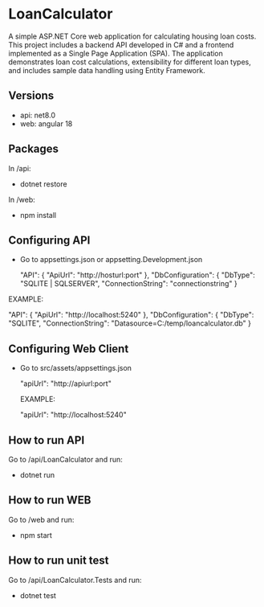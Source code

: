 # LoanCalculator
A simple ASP.NET Core web application for calculating housing loan costs. This project includes a backend API developed in C# and a frontend implemented as a Single Page Application (SPA). The application demonstrates loan cost calculations, extensibility for different loan types, and includes sample data handling using Entity Framework.

## Versions
* api: net8.0
* web: angular 18

## Packages
In /api:
* dotnet restore

In /web:
* npm install

## Configuring API

* Go to appsettings.json or appsetting.Development.json

  "API": {
    "ApiUrl": "http://hosturl:port"
  },
  "DbConfiguration": {
    "DbType": "SQLITE | SQLSERVER",
    "ConnectionString": "connectionstring"
  }

EXAMPLE:

  "API": {
    "ApiUrl": "http://localhost:5240"
  },
  "DbConfiguration": {
    "DbType": "SQLITE",
    "ConnectionString": "Datasource=C:/temp/loancalculator.db"
  }

## Configuring Web Client

* Go to src/assets/appsettings.json

    "apiUrl": "http://apiurl:port"

    EXAMPLE:

    "apiUrl": "http://localhost:5240"

## How to run API
Go to /api/LoanCalculator and run:
* dotnet run

## How to run WEB
Go to /web and run:
* npm start

## How to run unit test
Go to /api/LoanCalculator.Tests and run:
* dotnet test
